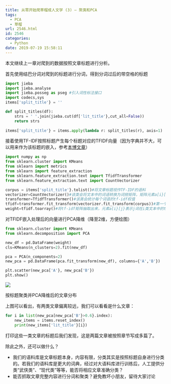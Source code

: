 ```yaml
---
title: 从零开始爬草榴成人文学 (3) – 聚类和PCA
tags:
  - PCA
  - 草榴
url: 2546.html
id: 2546
categories:
  - Python
date: 2019-07-19 15:58:11
---
```


本文继续上一章对爬到的数据按照文章标题进行分析。

首先使用结巴分词对爬到的标题进行分词，得到分词过后的带空格的标题
```python
import jieba
import jieba.analyse
import jieba.posseg as pseg #引入词性标注接口 
import codecs,sys
items['split_title'} = ''

def split_titles(df):
    strs = ' '.join(jieba.cut(df['lit_title'},cut_all=False))
    return strs
  
items['split_title'} = items.apply(lambda r: split_titles(r), axis=1)
```
接着使用TF-IDF按照标题产生每个标题对应的TFIDF向量（因为字典并不大，可以用来作为该标题的嵌入，参考[本博文章](https://www.l2h.site/2019/07/19/word-embedding-model/)）
```python
import numpy as np
from sklearn.cluster import KMeans
from sklearn import metrics
from sklearn import feature_extraction  
from sklearn.feature_extraction.text import TfidfTransformer  
from sklearn.feature_extraction.text import CountVectorizer  

corpus = items['split_title'}.tolist()#将文章标题视作TF-IDF的语料
vectorizer=CountVectorizer()#该类会将文本中的词语转换为词频矩阵，矩阵元素a[i}[j} 表示j词在i类文本下的词频  
transformer=TfidfTransformer()#该类会统计每个词语的tf-idf权值  
tfidf=transformer.fit_transform(vectorizer.fit_transform(corpus))#第一个fit_transform是计算tf-idf，第二个fit_transform是将文本转为词频矩阵  
weight=tfidf.toarray()#将tf-idf矩阵抽取出来，元素a[i}[j}表示j词在i类文本中的tf-idf权重  
```
对TFIDF嵌入处理后的向量进行PCA降维（降至2维，方便绘图）
```python
from sklearn.cluster import KMeans
from sklearn.decomposition import PCA

new_df = pd.DataFrame(weight)
cls=KMeans(n_clusters=2).fit(new_df)

pca = PCA(n_components=2)
new_pca = pd.DataFrame(pca.fit_transform(new_df), columns={'A','B'})

plt.scatter(new_pca['A'}, new_pca['B'})
plt.show()
```
![](http://pic.l2h.site/屏幕快照-2019-07-19-下午3.49.09.png)

按标题聚类并PCA降维后的文章分布

上图可以看出，有两类文章偏离较远，我们可以看看是什么文章：
```python
for i in list(new_pca[new_pca['B'}>0.6}.index):
    new_items = items.reset_index()
    print(new_items['lit_title'}[i})
```
打印这些一类文章的标题后我们发现，这是两篇文章被按照章节写成多篇了。

除此之外，还可以做什么？

*   我们的语料库是文章标题本身，内容有限，分类其实是按照标题自身进行分类的。若我们的语料库是更大的词典，经过对大语料库进行训练后，人工提供分类“武侠类”、“现代类”等等，能否将相应文章准确分类？
*   能否抓取文章完整内容进行分词和聚类？避免教坏小朋友，留待大家讨论